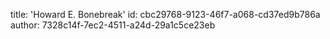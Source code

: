 title: 'Howard E. Bonebreak'
id: cbc29768-9123-46f7-a068-cd37ed9b786a
author: 7328c14f-7ec2-4511-a24d-29a1c5ce23eb
